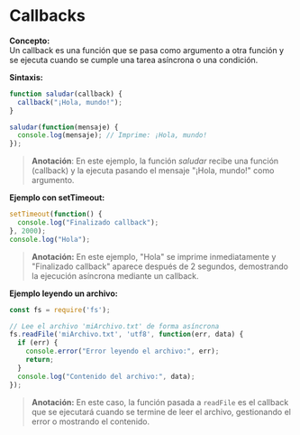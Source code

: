 # Callbacks

**Concepto:**  
Un callback es una función que se pasa como argumento a otra función y se ejecuta cuando se cumple una tarea asíncrona o una condición.

**Sintaxis:**

```js
function saludar(callback) {
  callback("¡Hola, mundo!");
}

saludar(function(mensaje) {
  console.log(mensaje); // Imprime: ¡Hola, mundo!
});
```

> **Anotación**: En este ejemplo, la función _saludar_ recibe una función (callback) y la ejecuta pasando el mensaje "¡Hola, mundo!" como argumento.

**Ejemplo con setTimeout:**

```javascript
setTimeout(function() {
  console.log("Finalizado callback");
}, 2000);
console.log("Hola");
```

> **Anotación:** En este ejemplo, "Hola" se imprime inmediatamente y "Finalizado callback" aparece después de 2 segundos, demostrando la ejecución asíncrona mediante un callback.

**Ejemplo leyendo un archivo:**

```js
const fs = require('fs');

// Lee el archivo 'miArchivo.txt' de forma asíncrona
fs.readFile('miArchivo.txt', 'utf8', function(err, data) {
  if (err) {
    console.error("Error leyendo el archivo:", err);
    return;
  }
  console.log("Contenido del archivo:", data);
});
```

> **Anotación:** En este caso, la función pasada a `readFile` es el callback que se ejecutará cuando se termine de leer el archivo, gestionando el error o mostrando el contenido.


